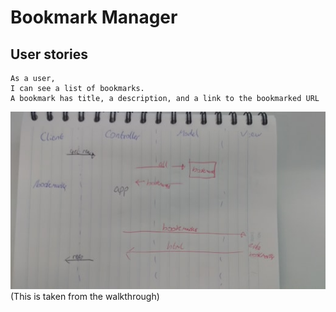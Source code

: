 # Bookmark Manager

## User stories
```
As a user,
I can see a list of bookmarks.
A bookmark has title, a description, and a link to the bookmarked URL

```
![alt text](./user_story1_solution.jpg)
(This is taken from the walkthrough)

